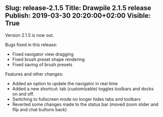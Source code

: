 Slug: release-2.1.5
Title: Drawpile 2.1.5 release
Publish: 2019-03-30 20:20:00+02:00
Visible: True
---

Version 2.1.5 is now out.

Bugs fixed in this release:

 * Fixed navigator view dragging
 * Fixed brush preset shape rendering
 * Fixed saving of brush presets

Features and other changes:

 * Added an option to update the navigator in real time
 * Added a new shortcut: tab (customizable) toggles toolbars and docks on and off.
 * Switching to fullscreen mode no longer hides tabs and toolbars
 * Reverted some changes made to the status bar (moved zoom slider and flip and chat buttons back)

